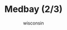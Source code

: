 ---
media: "images/rounds/round_2/medbay_2.png"
media_type: image
type: art
title: Medbay (2/3)
author: [wisconsin]
desc: Round 2 heralded the construction of Medbay, complete with <s>kitchen blender</s> enzymatic reclaimer.
---